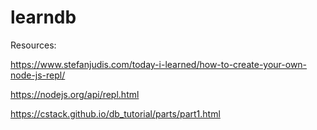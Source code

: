 # learndb

Resources:

https://www.stefanjudis.com/today-i-learned/how-to-create-your-own-node-js-repl/

https://nodejs.org/api/repl.html

https://cstack.github.io/db_tutorial/parts/part1.html
